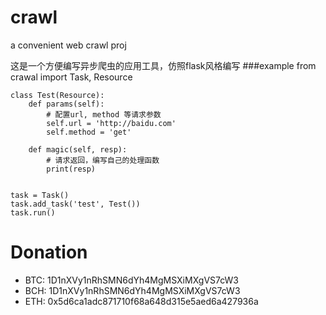 # crawl
a convenient web crawl proj

这是一个方便编写异步爬虫的应用工具，仿照flask风格编写
###example
	from crawal	import Task, Resource

	class Test(Resource):
	    def params(self):
	        # 配置url, method 等请求参数
	        self.url = 'http://baidu.com'
	        self.method = 'get'

        def magic(self, resp):
            # 请求返回，编写自己的处理函数
            print(resp)


	task = Task()
	task.add_task('test', Test())
	task.run()


# Donation
   - BTC: 1D1nXVy1nRhSMN6dYh4MgMSXiMXgVS7cW3
   - BCH: 1D1nXVy1nRhSMN6dYh4MgMSXiMXgVS7cW3
   - ETH: 0x5d6ca1adc871710f68a648d315e5aed6a427936a